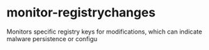 # monitor-registrychanges
Monitors specific registry keys for modifications, which can indicate malware persistence or configu
